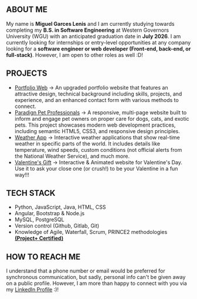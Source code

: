 ## ABOUT ME
My name is **Miguel Garces Lenis** and I am currently studying towards completing my **B.S. in Software Engineering** at Western Governors University (WGU) with an anticipated graduation date in **July 2026**.
I am currently looking for internships or entry-level opportunities at any company looking for a **software engineer or web developer (Front-end, back-end, or full-stack)**. However, I am open to other roles as well :D!

## PROJECTS
- [Portfolio Web](https://destrutoyt.github.io/MAGL-Portfolio) -> An upgraded portfolio website that features an attractive design, technical background including skills, projects, and experience, and an enhanced contact form with various methods to connect.
- [Paradign Pet Professionals](https://github.com/destrutoyt/Front-End-Project) -> A responsive, multi-page website built to inform and engage pet owners on proper care for dogs, cats, and exotic pets. This project showcases modern web development practices, including semantic HTML5, CSS3, and responsive design principles.
- [Weather App](https://github.com/destrutoyt/Weather_App) -> Interactive weather applications that show real-time weather in specific parts of the world. It includes details like temperature, wind speeds, custom conditions (not official alerts from the National Weather Service), and much more.
- [Valentine's Gift](https://github.com/destrutoyt/Valentine-Gift) -> Interactive & Animated website for Valentine's Day. Use it to ask your close one (or crush!) to be your Valentine in a fun way!!!

## TECH STACK
- Python, JavaScript, Java, HTML, CSS
- Angular, Bootstrap & Node.js
- MySQL, PostgreSQL
- Version control (Github, Gitlab, Git)
- Knowledge of Agile, Waterfall, Scrum, PRINCE2 methodologies **[(Project+ Certified)](https://www.credly.com/badges/922e12ff-b235-422b-9097-17107f79563e/public_url)**

## HOW TO REACH ME
I understand that a phone number or email would be preferred for synchronous communication, but sadly, personal info can't be given away on a public profile. However, I am more than happy to connect with you via my [LinkedIn Profile](https://www.linkedin.com/in/miguelgarcesl/) :)!



<!--
**destrutoyt/destrutoyt** is a ✨ _special_ ✨ repository because its `README.md` (this file) appears on your GitHub profile.

Here are some ideas to get you started:
[here](myLib/README.md)
- 🔭 I’m currently working on ...
- 🌱 I’m currently learning ...
- 👯 I’m looking to collaborate on ...
- 🤔 I’m looking for help with ...
- 💬 Ask me about ...
- 📫 How to reach me: ...
- 😄 Pronouns: ...
- ⚡ Fun fact: ...
-->
